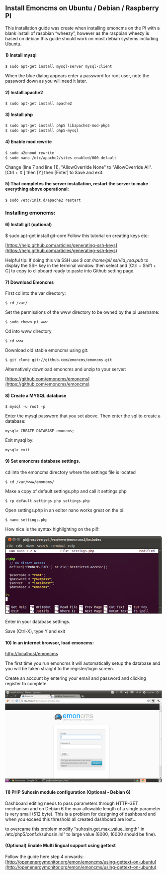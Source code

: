 ## Install Emoncms on Ubuntu / Debian / Raspberry PI

This installation guide was create when installing emoncms on the PI with a blank install of raspbian “wheezy”, however as the raspbian wheezy is based on debian this guide should work on most debian systems including Ubuntu.

#### 1) Install mysql

    $ sudo apt-get install mysql-server mysql-client

When the blue dialog appears enter a password for root user, note the password down as you will need it later.

#### 2) Install apache2

    $ sudo apt-get install apache2

#### 3) Install php

    $ sudo apt-get install php5 libapache2-mod-php5
    $ sudo apt-get install php5-mysql

#### 4) Enable mod rewrite

    $ sudo a2enmod rewrite
    $ sudo nano /etc/apache2/sites-enabled/000-default

Change (line 7 and line 11), "AllowOverride None" to "AllowOverride All".
[Ctrl + X ] then [Y] then [Enter] to Save and exit.

#### 5) That completes the server installation, restart the server to make everything above operational:

    $ sudo /etc/init.d/apache2 restart

### Installing emoncms:
#### 6) Install git (optional)
$ sudo apt-get install git-core
Follow this tutorial on creating keys etc:

[https://help.github.com/articles/generating-ssh-keys](https://help.github.com/articles/generating-ssh-keys)

Helpful tip: If doing this via SSH use *$ cat /home/pi/.ssh/id_rsa.pub* to display the SSH key in the terminal window. then select and [Ctrl + Shift + C] to copy to clipboard ready to paste into Github setting page. 

#### 7) Download Emoncms

First cd into the var directory:

    $ cd /var/

Set the permissions of the www directory to be owned by the pi username:

    $ sudo chown pi www

Cd into www directory

    $ cd www

Download old stable emoncms using git:

    $ git clone git://github.com/emoncms/emoncms.git

Alternatively download emoncms and unzip to your server:

[https://github.com/emoncms/emoncms](https://github.com/emoncms/emoncms)

#### 8) Create a MYSQL database

    $ mysql -u root -p

Enter the mysql password that you set above.
Then enter the sql to create a database:

    mysql> CREATE DATABASE emoncms;

Exit mysql by:

    mysql> exit

#### 9) Set emoncms database settings.

cd into the emoncms directory where the settings file is located

    $ cd /var/www/emoncms/

Make a copy of default.settings.php and call it settings.php

    $ cp default.settings.php settings.php

Open settings.php in an editor nano works great on the pi:

    $ nano settings.php

How nice is the syntax highlighting on the pi!!:

![Settings](files/install_settings.png)

Enter in your database settings.

Save (Ctrl-X), type Y and exit

#### 10) In an internet browser, load emoncms:

[http://localhost/emoncms](http://localhost/emoncms)

The first time you run emoncms it will automatically setup the database and you will be taken straight to the register/login screen. 

Create an account by entering your email and password and clicking register to complete.

![Login](files/install_login.png)

#### 11) PHP Suhosin module configuration (Optional - Debian 6)

Dashboard editing needs to pass parameters through HTTP-GET mechanism and on Debian 6 the max
allowable length of a single parameter is very small (512 byte). This is a problem for designing of dashboard
and when you exceed this threshold all created dashboard are lost...

to overcame this problem modify "suhosin.get.max_value_length" in /etc/php5/conf.d/suhosin.ini" to large
value (8000, 16000 should be fine).

#### (Optional) Enable Multi lingual support using gettext

Follow the guide here step 4 onwards: [http://openenergymonitor.org/emon/emoncms/using-gettext-on-ubuntu](http://openenergymonitor.org/emon/emoncms/using-gettext-on-ubuntu)
